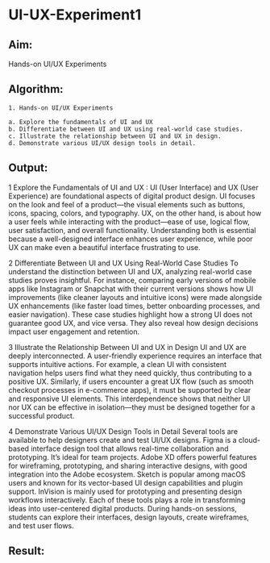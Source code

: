 # UI-UX-Experiment1

## Aim:
Hands-on UI/UX Experiments

## Algorithm:
```
1. Hands-on UI/UX Experiments

a. Explore the fundamentals of UI and UX
b. Differentiate between UI and UX using real-world case studies.
c. Illustrate the relationship between UI and UX in design.
d. Demonstrate various UI/UX design tools in detail.
```
## Output:

1 Explore the Fundamentals of UI and UX : UI (User Interface) and UX (User Experience) are foundational aspects of digital product design. UI focuses on the look and feel of a product—the visual elements such as buttons, icons, spacing, colors, and typography. UX, on the other hand, is about how a user feels while interacting with the product—ease of use, logical flow, user satisfaction, and overall functionality. Understanding both is essential because a well-designed interface enhances user experience, while poor UX can make even a beautiful interface frustrating to use.

2 Differentiate Between UI and UX Using Real-World Case Studies To understand the distinction between UI and UX, analyzing real-world case studies proves insightful. For instance, comparing early versions of mobile apps like Instagram or Snapchat with their current versions shows how UI improvements (like cleaner layouts and intuitive icons) were made alongside UX enhancements (like faster load times, better onboarding processes, and easier navigation). These case studies highlight how a strong UI does not guarantee good UX, and vice versa. They also reveal how design decisions impact user engagement and retention.

3 Illustrate the Relationship Between UI and UX in Design UI and UX are deeply interconnected. A user-friendly experience requires an interface that supports intuitive actions. For example, a clean UI with consistent navigation helps users find what they need quickly, thus contributing to a positive UX. Similarly, if users encounter a great UX flow (such as smooth checkout processes in e-commerce apps), it must be supported by clear and responsive UI elements. This interdependence shows that neither UI nor UX can be effective in isolation—they must be designed together for a successful product.

4 Demonstrate Various UI/UX Design Tools in Detail Several tools are available to help designers create and test UI/UX designs. Figma is a cloud-based interface design tool that allows real-time collaboration and prototyping. It’s ideal for team projects. Adobe XD offers powerful features for wireframing, prototyping, and sharing interactive designs, with good integration into the Adobe ecosystem. Sketch is popular among macOS users and known for its vector-based UI design capabilities and plugin support. InVision is mainly used for prototyping and presenting design workflows interactively. Each of these tools plays a role in transforming ideas into user-centered digital products. During hands-on sessions, students can explore their interfaces, design layouts, create wireframes, and test user flows.

## Result:
